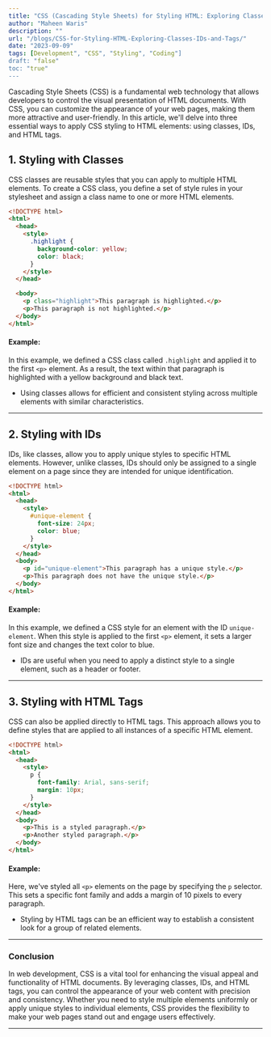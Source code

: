 ```yaml
---
title: "CSS (Cascading Style Sheets) for Styling HTML: Exploring Classes, IDs, and Tags"
author: "Maheen Waris"
description: ""
url: "/blogs/CSS-for-Styling-HTML-Exploring-Classes-IDs-and-Tags/"
date: "2023-09-09"
tags: [Development", "CSS", "Styling", "Coding"]
draft: "false"
toc: "true"
---
```


Cascading Style Sheets (CSS) is a fundamental web technology that allows developers to control the visual presentation of HTML documents. With CSS, you can customize the appearance of your web pages, making them more attractive and user-friendly. In this article, we'll delve into three essential ways to apply CSS styling to HTML elements: using classes, IDs, and HTML tags.

## 1. Styling with Classes

CSS classes are reusable styles that you can apply to multiple HTML elements. To create a CSS class, you define a set of style rules in your stylesheet and assign a class name to one or more HTML elements.

```html
<!DOCTYPE html>
<html>
  <head>
    <style>
      .highlight {
        background-color: yellow;
        color: black;
      }
    </style>
  </head>

  <body>
    <p class="highlight">This paragraph is highlighted.</p>
    <p>This paragraph is not highlighted.</p>
  </body>
</html>
```

#### Example:

In this example, we defined a CSS class called `.highlight` and applied it to the first `<p>` element. As a result, the text within that paragraph is highlighted with a yellow background and black text.

- Using classes allows for efficient and consistent styling across multiple elements with similar characteristics.

<hr>

## 2. Styling with IDs

IDs, like classes, allow you to apply unique styles to specific HTML elements. However, unlike classes, IDs should only be assigned to a single element on a page since they are intended for unique identification.

```html
<!DOCTYPE html>
<html>
  <head>
    <style>
      #unique-element {
        font-size: 24px;
        color: blue;
      }
    </style>
  </head>
  <body>
    <p id="unique-element">This paragraph has a unique style.</p>
    <p>This paragraph does not have the unique style.</p>
  </body>
</html>
```

#### Example:

In this example, we defined a CSS style for an element with the ID `unique-element`. When this style is applied to the first `<p>` element, it sets a larger font size and changes the text color to blue.

- IDs are useful when you need to apply a distinct style to a single element, such as a header or footer.

<hr>

## 3. Styling with HTML Tags

CSS can also be applied directly to HTML tags. This approach allows you to define styles that are applied to all instances of a specific HTML element.

```html
<!DOCTYPE html>
<html>
  <head>
    <style>
      p {
        font-family: Arial, sans-serif;
        margin: 10px;
      }
    </style>
  </head>
  <body>
    <p>This is a styled paragraph.</p>
    <p>Another styled paragraph.</p>
  </body>
</html>
```

#### Example:

Here, we've styled all `<p>` elements on the page by specifying the `p` selector. This sets a specific font family and adds a margin of 10 pixels to every paragraph.

- Styling by HTML tags can be an efficient way to establish a consistent look for a group of related elements.

<hr>

### Conclusion

In web development, CSS is a vital tool for enhancing the visual appeal and functionality of HTML documents. By leveraging classes, IDs, and HTML tags, you can control the appearance of your web content with precision and consistency. Whether you need to style multiple elements uniformly or apply unique styles to individual elements, CSS provides the flexibility to make your web pages stand out and engage users effectively.

---
